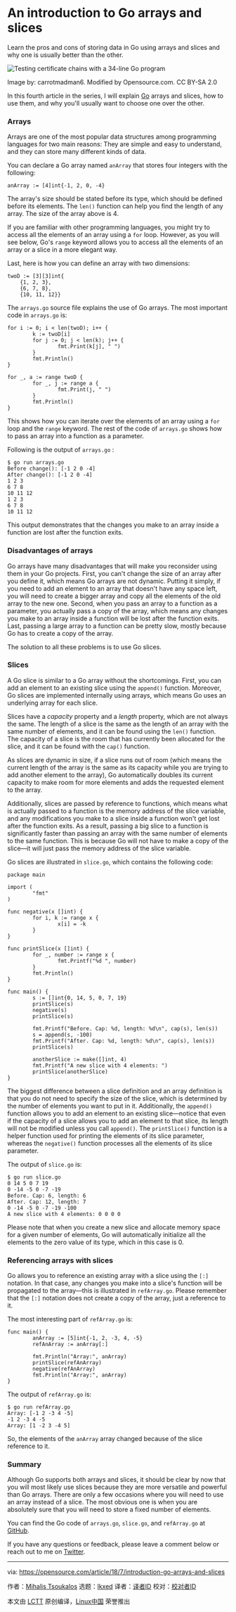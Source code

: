 [#]: subject: "An introduction to Go arrays and slices"
[#]: via: "https://opensource.com/article/18/7/introduction-go-arrays-and-slices"
[#]: author: "Mihalis Tsoukalos https://opensource.com/users/mtsouk"
[#]: collector: "lkxed"
[#]: translator: "lkxed"
[#]: reviewer: " "
[#]: publisher: " "
[#]: url: " "

An introduction to Go arrays and slices
======
Learn the pros and cons of storing data in Go using arrays and slices and why one is usually better than the other.

![Testing certificate chains with a 34-line Go program][1]

Image by: carrotmadman6. Modified by Opensource.com. CC BY-SA 2.0

In this fourth article in the series, I will explain [Go][5] arrays and slices, how to use them, and why you'll usually want to choose one over the other.

### Arrays

Arrays are one of the most popular data structures among programming languages for two main reasons: They are simple and easy to understand, and they can store many different kinds of data.

You can declare a Go array named `anArray` that stores four integers with the following:

```
anArray := [4]int{-1, 2, 0, -4}
```

The array's size should be stated before its type, which should be defined before its elements. The `len()` function can help you find the length of any array. The size of the array above is 4.

If you are familiar with other programming languages, you might try to access all the elements of an array using a `for` loop. However, as you will see below, Go's `range` keyword allows you to access all the elements of an array or a slice in a more elegant way.

Last, here is how you can define an array with two dimensions:

```
twoD := [3][3]int{
    {1, 2, 3},
    {6, 7, 8},
    {10, 11, 12}}
```

The `arrays.go` source file explains the use of Go arrays. The most important code in `arrays.go` is:

```
for i := 0; i < len(twoD); i++ {
        k := twoD[i]
        for j := 0; j < len(k); j++ {
                fmt.Print(k[j], " ")
        }
        fmt.Println()
}

for _, a := range twoD {
        for _, j := range a {
                fmt.Print(j, " ")
        }
        fmt.Println()
}
```

This shows how you can iterate over the elements of an array using a `for` loop and the `range` keyword. The rest of the code of `arrays.go` shows how to pass an array into a function as a parameter.

Following is the output of `arrays.go` :

```
$ go run arrays.go
Before change(): [-1 2 0 -4]
After change(): [-1 2 0 -4]
1 2 3
6 7 8
10 11 12
1 2 3
6 7 8
10 11 12
```

This output demonstrates that the changes you make to an array inside a function are lost after the function exits.

### Disadvantages of arrays

Go arrays have many disadvantages that will make you reconsider using them in your Go projects. First, you can't change the size of an array after you define it, which means Go arrays are not dynamic. Putting it simply, if you need to add an element to an array that doesn't have any space left, you will need to create a bigger array and copy all the elements of the old array to the new one. Second, when you pass an array to a function as a parameter, you actually pass a copy of the array, which means any changes you make to an array inside a function will be lost after the function exits. Last, passing a large array to a function can be pretty slow, mostly because Go has to create a copy of the array.

The solution to all these problems is to use Go slices.

### Slices

A Go slice is similar to a Go array without the shortcomings. First, you can add an element to an existing slice using the `append()` function. Moreover, Go slices are implemented internally using arrays, which means Go uses an underlying array for each slice.

Slices have a *capacity* property and a *length* property, which are not always the same. The length of a slice is the same as the length of an array with the same number of elements, and it can be found using the `len()` function. The capacity of a slice is the room that has currently been allocated for the slice, and it can be found with the `cap()` function.

As slices are dynamic in size, if a slice runs out of room (which means the current length of the array is the same as its capacity while you are trying to add another element to the array), Go automatically doubles its current capacity to make room for more elements and adds the requested element to the array.

Additionally, slices are passed by reference to functions, which means what is actually passed to a function is the memory address of the slice variable, and any modifications you make to a slice inside a function won't get lost after the function exits. As a result, passing a big slice to a function is significantly faster than passing an array with the same number of elements to the same function. This is because Go will not have to make a copy of the slice—it will just pass the memory address of the slice variable.

Go slices are illustrated in `slice.go`, which contains the following code:

```
package main

import (
        "fmt"
)

func negative(x []int) {
        for i, k := range x {
                x[i] = -k
        }
}

func printSlice(x []int) {
        for _, number := range x {
                fmt.Printf("%d ", number)
        }
        fmt.Println()
}

func main() {
        s := []int{0, 14, 5, 0, 7, 19}
        printSlice(s)
        negative(s)
        printSlice(s)

        fmt.Printf("Before. Cap: %d, length: %d\n", cap(s), len(s))
        s = append(s, -100)
        fmt.Printf("After. Cap: %d, length: %d\n", cap(s), len(s))
        printSlice(s)

        anotherSlice := make([]int, 4)
        fmt.Printf("A new slice with 4 elements: ")
        printSlice(anotherSlice)
}
```

The biggest difference between a slice definition and an array definition is that you do not need to specify the size of the slice, which is determined by the number of elements you want to put in it. Additionally, the `append()` function allows you to add an element to an existing slice—notice that even if the capacity of a slice allows you to add an element to that slice, its length will not be modified unless you call `append()`. The `printSlice()` function is a helper function used for printing the elements of its slice parameter, whereas the `negative()` function processes all the elements of its slice parameter.

The output of `slice.go` is:

```
$ go run slice.go
0 14 5 0 7 19
0 -14 -5 0 -7 -19
Before. Cap: 6, length: 6
After. Cap: 12, length: 7
0 -14 -5 0 -7 -19 -100
A new slice with 4 elements: 0 0 0 0
```

Please note that when you create a new slice and allocate memory space for a given number of elements, Go will automatically initialize all the elements to the zero value of its type, which in this case is 0.

### Referencing arrays with slices

Go allows you to reference an existing array with a slice using the `[:]` notation. In that case, any changes you make into a slice's function will be propagated to the array—this is illustrated in `refArray.go`. Please remember that the `[:]` notation does not create a copy of the array, just a reference to it.

The most interesting part of `refArray.go` is:

```
func main() {
        anArray := [5]int{-1, 2, -3, 4, -5}
        refAnArray := anArray[:]

        fmt.Println("Array:", anArray)
        printSlice(refAnArray)
        negative(refAnArray)
        fmt.Println("Array:", anArray)
}
```

The output of `refArray.go` is:

```
$ go run refArray.go
Array: [-1 2 -3 4 -5]
-1 2 -3 4 -5
Array: [1 -2 3 -4 5]
```

So, the elements of the `anArray` array changed because of the slice reference to it.

### Summary

Although Go supports both arrays and slices, it should be clear by now that you will most likely use slices because they are more versatile and powerful than Go arrays. There are only a few occasions where you will need to use an array instead of a slice. The most obvious one is when you are absolutely sure that you will need to store a fixed number of elements.

You can find the Go code of `arrays.go`, `slice.go`, and `refArray.go` at [GitHub][6].

If you have any questions or feedback, please leave a comment below or reach out to me on [Twitter][7].

--------------------------------------------------------------------------------

via: https://opensource.com/article/18/7/introduction-go-arrays-and-slices

作者：[Mihalis Tsoukalos][a]
选题：[lkxed][b]
译者：[译者ID](https://github.com/译者ID)
校对：[校对者ID](https://github.com/校对者ID)

本文由 [LCTT](https://github.com/LCTT/TranslateProject) 原创编译，[Linux中国](https://linux.cn/) 荣誉推出

[a]: https://opensource.com/users/mtsouk
[b]: https://github.com/lkxed
[1]: https://opensource.com/sites/default/files/lead-images/traffic-light-go.png
[2]: https://opensource.com/article/18/5/creating-random-secure-passwords-go
[3]: https://opensource.com/article/18/5/building-concurrent-tcp-server-go
[4]: https://opensource.com/article/18/6/copying-files-go
[5]: https://golang.org/
[6]: https://github.com/mactsouk/opensource.com
[7]: https://twitter.com/mactsouk
